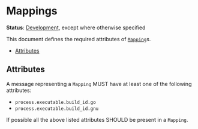 # Mappings

**Status**: [Development](../document-status.md), except where otherwise specified

This document defines the required attributes of [`Mapping`](https://github.com/open-telemetry/oteps/blob/main/text/profiles/0239-profiles-data-model.md#message-mapping)s.

<!-- toc -->

- [Attributes](#attributes)

<!-- tocstop -->

## Attributes

A message representing a `Mapping` MUST have at least one of the following
attributes:

- `process.executable.build_id.go`
- `process.executable.build_id.gnu`

If possible all the above listed attributes SHOULD be present in a `Mapping`.
